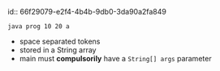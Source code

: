 id:: 66f29079-e2f4-4b4b-9db0-3da90a2fa849
```
java prog 10 20 a
```

- space separated tokens
- stored in a String array
- main must __compulsorily__ have a `String[] args` parameter